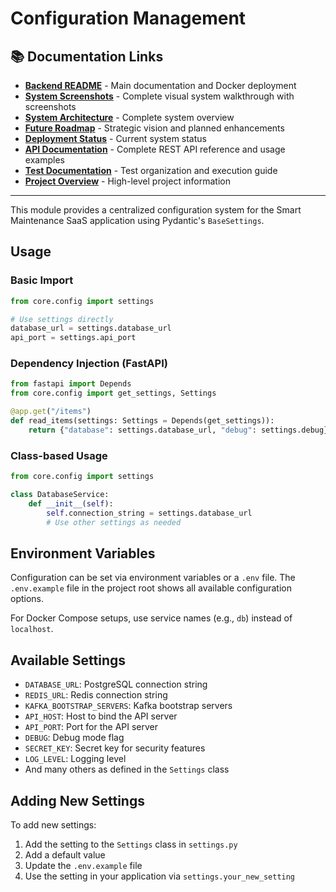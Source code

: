 # Configuration Management

## 📚 Documentation Links

- **[Backend README](../../README.md)** - Main documentation and Docker deployment
- **[System Screenshots](../../docs/SYSTEM_SCREENSHOTS.md)** - Complete visual system walkthrough with screenshots
- **[System Architecture](../../docs/SYSTEM_AND_ARCHITECTURE.md)** - Complete system overview
- **[Future Roadmap](../../docs/FUTURE_ROADMAP.md)** - Strategic vision and planned enhancements
- **[Deployment Status](../../docs/DEPLOYMENT_STATUS.md)** - Current system status
- **[API Documentation](../../docs/api.md)** - Complete REST API reference and usage examples
- **[Test Documentation](../../tests/README.md)** - Test organization and execution guide
- **[Project Overview](../../../README.md)** - High-level project information

---

This module provides a centralized configuration system for the Smart Maintenance SaaS application using Pydantic's `BaseSettings`.

## Usage

### Basic Import

```python
from core.config import settings

# Use settings directly
database_url = settings.database_url
api_port = settings.api_port
```

### Dependency Injection (FastAPI)

```python
from fastapi import Depends
from core.config import get_settings, Settings

@app.get("/items")
def read_items(settings: Settings = Depends(get_settings)):
    return {"database": settings.database_url, "debug": settings.debug}
```

### Class-based Usage

```python
from core.config import settings

class DatabaseService:
    def __init__(self):
        self.connection_string = settings.database_url
        # Use other settings as needed
```

## Environment Variables

Configuration can be set via environment variables or a `.env` file. The `.env.example` file in the project root shows all available configuration options.

For Docker Compose setups, use service names (e.g., `db`) instead of `localhost`.

## Available Settings

- `DATABASE_URL`: PostgreSQL connection string
- `REDIS_URL`: Redis connection string
- `KAFKA_BOOTSTRAP_SERVERS`: Kafka bootstrap servers
- `API_HOST`: Host to bind the API server
- `API_PORT`: Port for the API server
- `DEBUG`: Debug mode flag
- `SECRET_KEY`: Secret key for security features
- `LOG_LEVEL`: Logging level
- And many others as defined in the `Settings` class

## Adding New Settings

To add new settings:

1. Add the setting to the `Settings` class in `settings.py`
2. Add a default value
3. Update the `.env.example` file
4. Use the setting in your application via `settings.your_new_setting`
